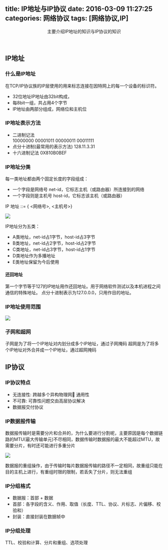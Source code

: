title: IP地址与IP协议
date: 2016-03-09 11:27:25
categories: 网络协议
tags: [网络协议,IP]
---

<center>主要介绍IP地址的知识与IP协议的知识</center>

<!--more-->

​
## IP地址
### 什么是IP地址
在TCP/IP协议族的IP层使用的用来标志连接在因特网上的每一个设备的标识符。

- 32位地址IP地址由32bit构成，
- 每8bit一组，共占用4个字节
- IP地址由两部分组成，网络位和主机位

### IP地址表示方法

- 二进制记法  
    10000000 00001011 00000011 00011111
- 点分十进制(最常用的表示方法)
    128.11.3.31
- 十六进制记法
    0X810B0BEF

### IP地址分类

每一类地址都由两个固定长度的字段组成：
- 一个字段是网络号 net-id，它标志主机（或路由器）所连接到的网络
- 一个字段则是主机号 host-id，它标志该主机（或路由器）

IP 地址 ::= { <网络号>, <主机号>}   

![](1.png)

IP地址分为五类：

- A类地址，net-id占1字节，host-id占3字节
- B类地址，net-id占2字节，host-id占2字节    
- C类地址，net-id占3字节，host-id占1字节
- D类地址作为多播地址
- E类地址保留为今后使用

#### 还回地址
第一个字节等于127的IP地址用作还回地址。用于网络软件测试以及本机进程之间通信的特殊地址。 
点分十进制表示为127.0.0.0，只用作目的地址。

### IP地址使用范围

![](2.png)

### 子网和超网

子网是为了将一个IP地址对内划分成多个IP地址，通过子网掩码
超网是为了将多个IP地址对外合并成一个IP地址，通过超网掩码

## IP协议

### IP协议特点

- 无连接性:  跨越多个异构物理网 通用性
- 不可靠:  可靠性问题交由高层协议解决
- 数据报交付协议

### IP数据报传输

数据报传输时是需要分片和合并的，为什么要进行分割呢，主要原因是每个数据链路的MTU(最大传输单元)不尽相同，数据传输时数据报的最大不能超过MTU，故需要分片，有时还可能进行多重分片

![](3.png)


数据报的重组操作，由于传输时每片数据报传输的路径不一定相同，故重组只能在目的主机上进行，有重组时限的限制，若丢失了分片，则无法重组

### IP分组格式

- 数据报：首部 + 数据
- 首部：各字段的含义、作用、取值（长度、TTL、协议、片标志、片偏移、校验和）
- 封装：直接封装在数据帧中

### IP分组处理

TTL、校验和计算、分片和重组、选项处理


